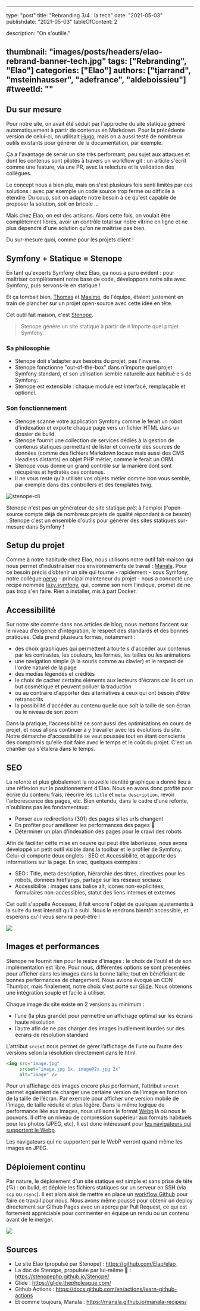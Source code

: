 
---
type:               "post"
title:              "Rebranding 3/4 : la tech"
date:               "2021-05-03"
publishdate:        "2021-05-03"
tableOfContent:     2

description:        "On s'outille."

thumbnail:          "images/posts/headers/elao-rebrand-banner-tech.jpg"
tags:               ["Rebranding", "Elao"]
categories:         ["Elao"]
authors:            ["tjarrand", "msteinhausser", "adefrance", "aldeboissieu"]
#tweetId:            ""
---

## Du sur mesure

Pour notre site, on avait été séduit par l'approche du site statique généré automatiquement à partir de contenus en Markdown. Pour la précédente version de celui-ci, on utilisait [Hugo](https://gohugo.io/), mais on a aussi testé de nombreux outils existants pour générer de la documentation, par exemple.

Ça a l'avantage de servir un site très performant, peu sujet aux attaques et dont les contenus sont pilotés à travers un workflow git : un article s'écrit comme une feature, via une PR, avec la relecture et la validation des collègues.

Le concept nous a bien plu, mais on s'est plusieurs fois senti limités par ces solutions : avec par exemple un code source trop fermé ou difficile à étendre. Du coup, soit on adapte notre besoin à ce qu'est capable de proposer la solution, soit on bricole ...

Mais chez Elao, on est des artisans. Alors cette fois, on voulait être complètement libres, avoir un contrôle total sur notre vitrine en ligne et ne plus dépendre d'une solution qu'on ne maîtrise pas bien.

Du sur-mesure quoi, comme pour les projets client !

## Symfony + Statique = Stenope

En tant qu'experts Symfony chez Elao, ça nous a paru évident : pour maîtriser complètement notre base de code, développons notre site avec Symfony, puis servons-le en statique !

Et ça tombait bien, [Thomas](../../member/tjarrand.yaml) et [Maxime](../../member/msteinhausser.yaml), de l'équipe, étaient justement en train de plancher sur un projet open-source avec cette idée en tête.

Cet outil fait maison, c'est [Stenope](https://stenopephp.github.io/Stenope/).

> Stenope génère un site statique à partir de n'importe quel projet Symfony.

### Sa philosophie

- Stenope doit s'adapter aux besoins du projet, pas l'inverse.
- Stenope fonctionne "out-of-the-box" dans n'importe quel projet Symfony standard, et son utilisation semble naturelle aux habitué·e·s de Symfony.
- Stenope est extensible : chaque module est interfacé, remplaçable et optionel.

### Son fonctionnement

- Stenope scanne votre application Symfony comme le ferait un robot d'indexation et exporte chaque page vers un fichier HTML dans un dossier de build.
- Stenope fournit une collection de services dédiés à la gestion de contenus statiques permettant de lister et convertir des sources de données (comme des fichiers Markdown locaux mais aussi des CMS Headless distants) en objet PHP métier, comme le ferait un ORM.
- Stenope vous donne un grand contrôle sur la manière dont sont récupérés et hydratés ces contenus.
- Il ne vous reste qu'à utiliser vos objets métier comme bon vous semble, par exemple dans des controllers et des templates twig.

![stenope-cli](images/posts/2021/rebranding-la-tech/stenope.png)

Stenope n'est pas un générateur de site statique prêt à l'emploi (l'open-source compte déjà de nombreux projets de qualité répondant à ce besoin) : Stenope c'est un ensemble d'outils pour générer des sites statiques sur-mesure dans Symfony !

## Setup du projet

Comme à notre habitude chez Elao, nous utilisons notre outil fait-maison qui nous permet d’industrialiser nos environnements de travail : [Manala](https://www.manala.io/). Pour ce besoin précis d’obtenir un site qui tourne - rapidement - sous Symfony, notre collègue [nervo](../../member/frey.yaml) - principal mainteneur du projet - nous a concocté une recipe nommée [lazy.symfony](https://manala.github.io/manala-recipes/recipes/lazy.symfony/), qui, comme son nom l’indique, promet de ne pas trop s'en faire. Rien à installer, mis à part Docker.

## Accessibilité

Sur notre site comme dans nos articles de blog, nous mettons l’accent sur le niveau d’exigence d’intégration, le respect des standards et des bonnes pratiques. Cela prend plusieurs formes, notamment :
- des choix graphiques qui permettent à tou·te·s d'accéder aux contenus par les contrastes, les couleurs, les formes, les tailles ou les animations
- une navigation simple (à la souris comme au clavier) et le respect de l'ordre naturel de la page
- des medias légendés et crédités
- le choix de cacher certains éléments aux lecteurs d'écrans car ils ont un but cosmétique et peuvent polluer la traduction
- ou au contraire d'apporter des alternatives à ceux qui ont besoin d'être retranscrits
- la possibilité d'accéder au contenu quelle que soit la taille de son écran ou le niveau de son zoom

Dans la pratique, l'accessibilité ce sont aussi des optimisations en cours de projet, et nous allons continuer à y travailler avec les évolutions du site. Notre démarche d'accessibilité se veut poussée tout en étant consciente des compromis qu'elle doit faire avec le temps et le coût du projet. C'est un chantier qui s'étalera dans le temps.

## SEO

La refonte et plus globalement la nouvelle identité graphique a donné lieu à une réflexion sur le positionnement d'Elao. Nous en avons donc profité pour écrire du contenu frais, réecrire les `title` et `meta description`, revoir l'arborescence des pages, etc.
Bien entendu, dans le cadre d'une refonte, n'oublions pas les fondamentaux:
- Penser aux redirections (301) des pages si les urls changent
- En profiter pour améliorer les performances des pages 🚀
- Déterminer un plan d'indexation des pages pour le crawl des robots

Afin de faciliter cette mise en oeuvre qui peut être laborieuse, nous avons développé un petit outil visible dans la toolbar et le profiler de Symfony. Celui-ci comporte deux onglets : SEO et Accessibilité, et apporte des informations sur la page. En vrac, quelques exemples :
- SEO : Title, meta description, hiérarchie des titres, directives pour les robots, données hreflangs, partage sur les réseaux sociaux
- Accessibilité : images sans balise alt, icones non-explicitées, formulaires non-accessibles, statut des liens internes et externes

Cet outil s'appelle Accesseo, il fait encore l'objet de quelques ajustements à la suite du test intensif qu'il a subi. Nous le rendrons bientôt accessible, et espérons qu'il vous servira peut-être !

![](images/posts/2021/rebranding-la-tech/accesseo.png)


## Images et performances

Stenope ne fournit rien pour le resize d'images : le choix de l'outil et de son implémentation est libre. Pour nous, différentes options se sont présentées pour afficher dans les images dans la bonne taille, tout en bénéficiant de bonnes performances de chargement. Nous avions évoqué un CDN Thumbor, mais finalement, notre choix s'est porté sur [Glide](https://glide.thephpleague.com/). Nous obtenons une intégration souple et facile à utiliser.

Chaque image du site existe en 2 versions au minimum :
- l’une (la plus grande) pour permettre un affichage optimal sur les écrans haute résolution
- l’autre afin de ne pas charger des images inutilement lourdes sur des écrans de résolution standard

L’attribut `srcset` nous permet de gérer l’affichage de l’une ou l’autre des versions selon la résolution directement dans le html.

```html
<img src="image.jpg"
     srcset="image.jpg 1x, image@2x.jpg 2x"
     alt="image" />
```
Pour un affichage des images encore plus performant, l’attribut `srcset` permet également de charger une certaine version de l’image en fonction de la taille de l’écran. Par exemple pour afficher une version mobile de l’image, de taille réduite et plus légère.
Dans la même logique de performance liée aux images, nous utilisons le format [Webp](https://developers.google.com/speed/webp) là où nous le pouvons. Il offre un niveau de compression supérieur aux formats habituels pour les photos (JPEG, etc). Il est donc intéressant pour [les navigateurs qui supportent le Webp](https://caniuse.com/?search=webp).

Les navigateurs qui ne supportent par le WebP verront quand même les images en JPEG.

## Déploiement continu

Par nature, le déploiement d'un site statique est simple et sans prise de tête (💘) : on build, et déploie les fichiers statiques sur un serveur en SSH (via `scp` ou `rsync`). Il est alors aisé de mettre en place un [workflow Github](https://github.com/Elao/elao_/blob/master/.github/workflows/deploy.yaml) pour faire ce travail pour nous. Nous avons même poussé pour obtenir un deploy directement sur Github Pages avec un aperçu par Pull Request, ce qui est fortement appréciable pour commenter en équipe un rendu ou un contenu avant de le merger.

![](images/posts/2021/rebranding-la-tech/github-workflow.png)

## Sources

- Le site Elao (propulsé par Stenope) : https://github.com/Elao/elao_
- La doc de Stenope, propulsée par lui-même 🧠 : https://stenopephp.github.io/Stenope/
- Glide : https://glide.thephpleague.com/
- Github Actions : https://docs.github.com/en/actions/learn-github-actions
- Et comme toujours, Manala : https://manala.github.io/manala-recipes/
